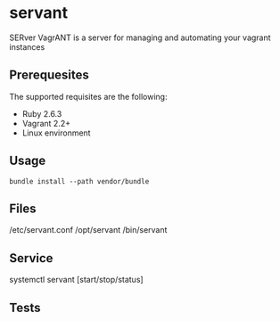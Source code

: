# servant

SERver VagrANT is a server for managing and automating your vagrant instances

## Prerequesites

The supported requisites are the following:

* Ruby 2.6.3
* Vagrant 2.2+
* Linux environment

## Usage

```
bundle install --path vendor/bundle
```

## Files

/etc/servant.conf
/opt/servant
/bin/servant

## Service

systemctl servant [start/stop/status]

## Tests